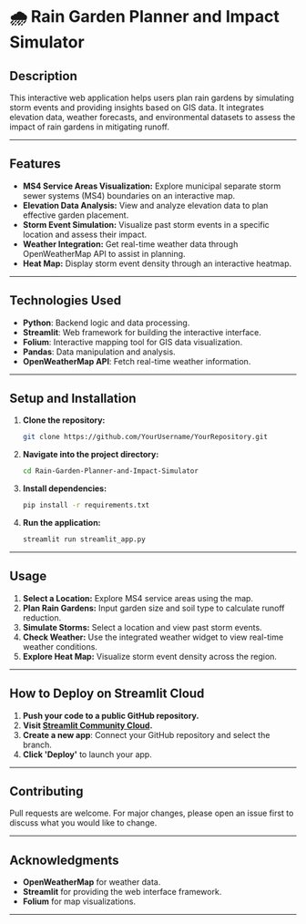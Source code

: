 # 🌧️ Rain Garden Planner and Impact Simulator

## Description
This interactive web application helps users plan rain gardens by simulating storm events and providing insights based on GIS data. It integrates elevation data, weather forecasts, and environmental datasets to assess the impact of rain gardens in mitigating runoff.

---

## **Features**
- **MS4 Service Areas Visualization:** Explore municipal separate storm sewer systems (MS4) boundaries on an interactive map.
- **Elevation Data Analysis:** View and analyze elevation data to plan effective garden placement.
- **Storm Event Simulation:** Visualize past storm events in a specific location and assess their impact.
- **Weather Integration:** Get real-time weather data through OpenWeatherMap API to assist in planning.
- **Heat Map:** Display storm event density through an interactive heatmap.

---

## **Technologies Used**
- **Python**: Backend logic and data processing.
- **Streamlit**: Web framework for building the interactive interface.
- **Folium**: Interactive mapping tool for GIS data visualization.
- **Pandas**: Data manipulation and analysis.
- **OpenWeatherMap API**: Fetch real-time weather information.

---

## **Setup and Installation**
1. **Clone the repository:**
   ```bash
   git clone https://github.com/YourUsername/YourRepository.git
   ```
2. **Navigate into the project directory:**
   ```bash
   cd Rain-Garden-Planner-and-Impact-Simulator
   ```
3. **Install dependencies:**
   ```bash
   pip install -r requirements.txt
   ```
4. **Run the application:**
   ```bash
   streamlit run streamlit_app.py
   ```

---

## **Usage**
1. **Select a Location:** Explore MS4 service areas using the map.
2. **Plan Rain Gardens:** Input garden size and soil type to calculate runoff reduction.
3. **Simulate Storms:** Select a location and view past storm events.
4. **Check Weather:** Use the integrated weather widget to view real-time weather conditions.
5. **Explore Heat Map:** Visualize storm event density across the region.

---

## **How to Deploy on Streamlit Cloud**
1. **Push your code to a public GitHub repository.**
2. **Visit [Streamlit Community Cloud](https://streamlit.io/cloud).**
3. **Create a new app**: Connect your GitHub repository and select the branch.
4. **Click 'Deploy'** to launch your app.

---

## **Contributing**
Pull requests are welcome. For major changes, please open an issue first to discuss what you would like to change.

---

## **Acknowledgments**
- **OpenWeatherMap** for weather data.
- **Streamlit** for providing the web interface framework.
- **Folium** for map visualizations.

---
